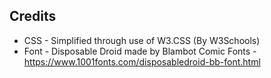 ## Credits
 - CSS - Simplified through use of W3.CSS (By W3Schools)
 - Font - Disposable Droid made by Blambot Comic Fonts - https://www.1001fonts.com/disposabledroid-bb-font.html
